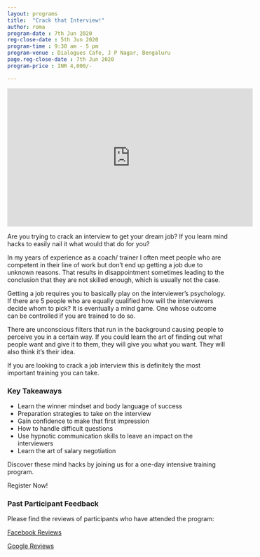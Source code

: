 ```yaml
---
layout: programs
title:  "Crack that Interview!"
author: roma
program-date : 7th Jun 2020
reg-close-date : 5th Jun 2020
program-time : 9:30 am - 5 pm
program-venue : Dialogues Cafe, J P Nagar, Bengaluru
page.reg-close-date : 7th Jun 2020
program-price : INR 4,000/-

---
```

<iframe width="560" height="315" src="https://www.youtube.com/embed/UUj6-7yDg28" frameborder="0" allow="accelerometer; autoplay; encrypted-media; gyroscope; picture-in-picture" allowfullscreen></iframe>

<div>
<p>Are you trying to crack an interview to get your dream job? If you learn mind hacks to easily nail it what would that do for you? 
</p>

<p>In my years of experience as a coach/ trainer I often meet people who are competent in their line of work but don’t end up getting a job due to unknown reasons. That results in disappointment sometimes leading to the conclusion that they are not skilled enough, which  is usually not the case.</p>

<p>Getting a job requires you to basically play on the interviewer’s psychology. If there are 5 people who are equally qualified how will the interviewers decide whom to pick?  It is eventually a mind game. One whose outcome can be controlled if you are trained to do so. </p>

<p>There are unconscious filters that run in the background causing people to perceive you in a certain way. If you could learn the art of finding out what people want and give it to them, they will give you what you want. They will also think it’s their idea. </p>

<p>If you are looking to crack a job interview this is definitely the most important training you can take.</p>

</div>

### Key Takeaways 
 * Learn the winner mindset and body language of success
 * Preparation strategies to take on the interview
 * Gain confidence to make that first impression
 * How to handle difficult questions
 * Use hypnotic communication skills to leave an impact on the interviewers
 * Learn the art of salary negotiation


<p>Discover these mind hacks by joining us for a one-day intensive training program.</p>

<p>Register Now!</p>

### Past Participant Feedback
Please find the reviews of participants who have attended the program: 

<p>
<a href="https://www.facebook.com/pg/themindlabtraining/reviews/?ref=page_internal">Facebook Reviews</a> 
</p>
<p>
<a href="https://business.google.com/reviews/l/17278415145324209822?hl=en-GB">Google Reviews</a>
</p>
